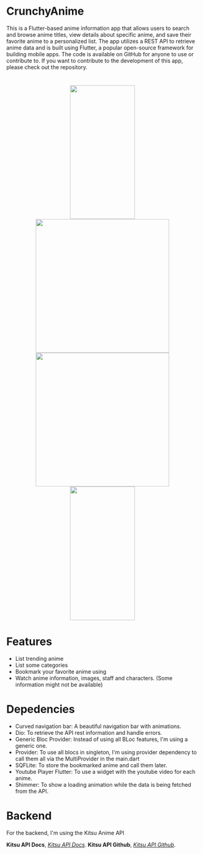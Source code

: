 # CrunchyAnime

This is a Flutter-based anime information app that allows users to search and browse anime titles, view details about specific anime, and save their favorite anime to a personalized list. The app utilizes a REST API to retrieve anime data and is built using Flutter, a popular open-source framework for building mobile apps. The code is available on GitHub for anyone to use or contribute to. If you want to contribute to the development of this app, please check out the repository.

<h1 align="center">

<img src="https://user-images.githubusercontent.com/68037905/214891515-25b1ce81-d390-4b66-a5ec-3a510dac44e8.png" width="170" height="350"/>
<img src="https://user-images.githubusercontent.com/68037905/214891521-d4bc6bf0-2cba-44a6-99a6-7ff1fc98ddda.png" height="350"/>
<img src="https://user-images.githubusercontent.com/68037905/214891523-6c771440-2817-4461-be39-a12fe20e3b8e.png" height="350"/>
<img src="https://user-images.githubusercontent.com/68037905/214891531-82cc1604-74a4-448c-858a-106863a4cf01.png" width="170" height="350"/>

</h1>


# Features

- List trending anime
- List some categories
- Bookmark your favorite anime using 
- Watch anime information, images, staff and characters. (Some information might not be available)

# Depedencies
- Curved navigation bar: A beautiful navigation bar with animations.
- Dio: To retrieve the API rest information and handle errors.
- Generic Bloc Provider: Instead of using all BLoc features, I'm using a generic one. 
- Provider: To use all blocs in singleton, I'm using provider dependency to call them all via the MultiProvider in the main.dart
- SQFLite: To store the bookmarked anime and call them later. 
- Youtube Player Flutter: To use a widget with the youtube video for each anime. 
- Shimmer: To show a loading animation while the data is being fetched from the API.

# Backend

For the backend, I'm using the Kitsu Anime API

**Kitsu API Docs**, [*Kitsu API Docs*](https://kitsu.docs.apiary.io/#).
**Kitsu API Github**, [*Kitsu API Github*](https://github.com/topics/kitsu-api).

